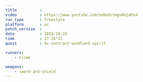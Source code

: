 ```yaml
---
title          :
video          : https://www.youtube.com/embed/smpvKUj4Ov4
run_type       : freestyle
platform       : pc
patch_version  : 
date           : 2019-10-25
time           : 17'24"21
quest          : 9★-contract-woodland-spirit

runners:
    - slime

weapons:
    - sword-and-shield
---
```

